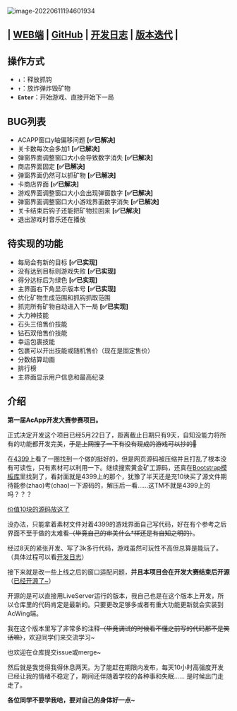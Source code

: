 ![image-20220611194601934](https://picgo-yangqing.oss-cn-hangzhou.aliyuncs.com/img/202206111946288.png)

## | [WEB端](https://app1695.acapp.acwing.com.cn:4434/) | [GitHub](https://github.com/YangQing-Lin/GoldMiner-LiveServer) | [开发日志](https://www.acwing.com/blog/content/21335/) | [版本迭代](https://www.acwing.com/blog/content/21363/) |

## 操作方式

- **`↓`**：释放抓钩
- **`↑`**：放炸弹炸毁矿物
- **`Enter`**：开始游戏、直接开始下一局

## BUG列表

- ACAPP窗口y轴偏移问题 **[✅已解决]**
- 关卡数每次会多加1 **[✅已解决]**
- 弹窗界面调整窗口大小会导致数字消失 **[✅已解决]**
- 商店界面固定 **[✅已解决]**
- 弹窗界面仍然可以抓矿物 **[✅已解决]**
- 卡商店界面 **[✅已解决]**
- 游戏界面调整窗口大小会出现弹窗数字 **[✅已解决]**
- 弹窗界面调整窗口大小游戏界面数字消失 **[✅已解决]**
- 关卡结束后钩子还能把矿物拉回来 **[✅已解决]**
- 退出游戏时音乐还在播放

## 待实现的功能

- 每局会有新的目标 **[✅已实现]**
- 没有达到目标则游戏失败 **[✅已实现]**
- 得分达标后为绿色 **[✅已实现]**
- 主界面右下角显示版本号 **[✅已实现]**
- 优化矿物生成范围和抓钩抓取范围
- 抓完所有矿物自动进入下一局 **[✅已实现]**
- 大力神技能
- 石头三倍售价技能
- 钻石双倍售价技能
- 幸运包裹技能
- 包裹可以开出技能或随机售价（现在是固定售价）
- 分数结算动画
- 排行榜
- 主界面显示用户信息和最高纪录

## 介绍

**第一届AcApp开发大赛参赛项目。**

正式决定开发这个项目已经5月22日了，距离截止日期只有9天，自知没能力将所有的功能都开发完美，~~于是上网搜了一下有没有现成的游戏可以抄的🤣~~

在[4399](http://www.4399.com/flash/186723_1.htm)上看了一圈找到一个做的挺好的，但是网页源码被压缩并且打乱了根本没有可读性，只有素材可以利用一下。继续搜索黄金矿工源码，还真在[Bootstrap模板库](http://www.bootstrapmb.com/item/5688)里找到了，看封面就是4399上的那个，犹豫了半天还是充10块买了源文件期待能参(zhao)考(chao)一下源码的，解压后一看……这TM不就是4399上的吗？？？

[价值10块的源码放这了](https://project-static-file.oss-cn-hangzhou.aliyuncs.com/GoldMiner/%E9%BB%84%E9%87%91%E7%9F%BF%E5%B7%A5html5%E5%B0%8F%E6%B8%B8%E6%88%8F%E6%BA%90%E7%A0%81.rar)

没办法，只能拿着素材文件对着4399的游戏界面自己写代码，好在有个参考之后界面不至于做的太难看~~（毕竟自己的审美什么*样还是有自知之明的）~~。

经过8天的紧张开发、写了3k多行代码，游戏虽然可玩性不高但总算是能玩了。（具体过程可以看[开发日志](https://www.acwing.com/blog/content/21335/)）

接下来就是改一些上线之后的窗口适配问题，**并且本项目会在开发大赛结束后开源** （[已经开源了~](https://github.com/YangQing-Lin/GoldMiner-LiveServer)）

开源的是可以直接用LiveServer运行的版本，我自己也是在这个版本上开发，所以仓库里的代码肯定是最新的。只要更改足够多或者有重大功能更新就会实装到AcWing端。

我在这个版本里写了非常多的注释~~（毕竟调试的时候看不懂之前写的代码那不是笑话嘛）~~，欢迎同学们来交流学习~

也欢迎在仓库提交issue或merge~

然后就是我觉得我得休息两天。为了能赶在期限内发布，每天10小时高强度开发已经让我的情绪不稳定了，期间还伴随着学校的各种事和失眠……    是时候出门走走了。

**各位同学不要学我哈，要对自己的身体好一点~**

